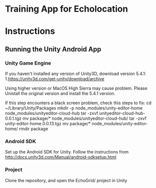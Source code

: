 **Training App for Echolocation**
==============================

# Instructions
## Running the Unity Android App

### Unity Game Engine
If you haven't installed any version of Unity3D, download version 5.4.1:
1.https://unity3d.com/get-unity/download/archive

Using higher version or MacOS High Sierra may cause problem. Please Unistall the original version and install the 5.4.1 version.

If this step encounters a black screen problem, check this steps to fix:
cd ~/Library/Unity/Packages
mkdir -p node_modules/unity-editor-home node_modules/unityeditor-cloud-hub
tar -zxvf unityeditor-cloud-hub-0.0.1.tgz
mv package/* node_modules/unityeditor-cloud-hub/
tar -zxvf unity-editor-home.0.0.13.tgz
mv package/* node_modules/unity-editor-home/
rmdir package

### Android SDK
Set up the Android SDK for Unity. Follow the instructions from http://docs.unity3d.com/Manual/android-sdksetup.html

### Project
Clone the repository, and open the EchoGrid/ project in Unity
